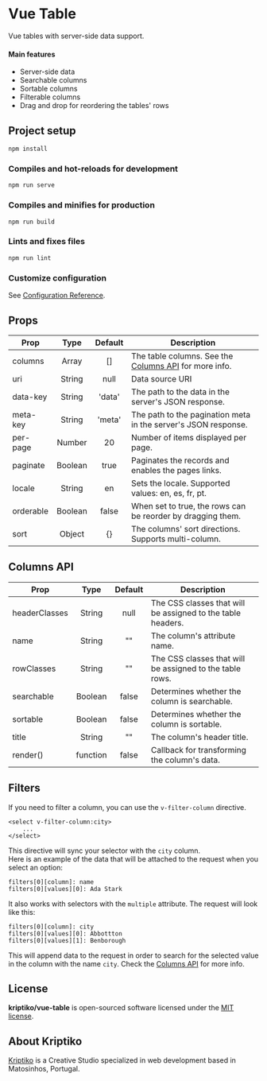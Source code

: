 # Vue Table

Vue tables with server-side data support.

#### Main features

 - Server-side data
 - Searchable columns
 - Sortable columns
 - Filterable columns
 - Drag and drop for reordering the tables' rows


## Project setup
```
npm install
```

### Compiles and hot-reloads for development
```
npm run serve
```

### Compiles and minifies for production
```
npm run build
```

### Lints and fixes files
```
npm run lint
```

### Customize configuration
See [Configuration Reference](https://cli.vuejs.org/config/).


## Props

| Prop      | Type    | Default | Description                                                           | 
|-----------|:-------:|:-------:|-----------------------------------------------------------------------|
| columns   | Array   | []      | The table columns. See the [Columns API](#columns-api) for more info. |
| uri       | String  | null    | Data source URI                                                       |
| data-key  | String  | 'data'  | The path to the data in the server's JSON response.                   |
| meta-key  | String  | 'meta'  | The path to the pagination meta in the server's JSON response.        |
| per-page  | Number  | 20      | Number of items displayed per page.                                   |
| paginate  | Boolean | true    | Paginates the records and enables the pages links.                    |
| locale    | String  | en      | Sets the locale. Supported values: en, es, fr, pt.                    |
| orderable | Boolean | false   | When set to true, the rows can be reorder by dragging them.           |
| sort      | Object  | {}      | The columns' sort directions. Supports multi-column.                  |


## Columns API

| Prop          | Type     | Default | Description                                                    | 
|---------------|:--------:|:-------:|----------------------------------------------------------------|
| headerClasses | String   | null    | The CSS classes that will be assigned to the table headers.    |
| name          | String   | ""      | The column's attribute name.                                   | 
| rowClasses    | String   | ""      | The CSS classes that will be assigned to the table rows.       |
| searchable    | Boolean  | false   | Determines whether the column is searchable.                   |
| sortable      | Boolean  | false   | Determines whether the column is sortable.                     |
| title         | String   | ""      | The column's header title.                                     |
| render()      | function | false   | Callback for transforming the column's data.                   |


## Filters

If you need to filter a column, you can use the `v-filter-column` directive.
```
<select v-filter-column:city>
    ...
</select>
```
This directive will sync your selector with the `city` column.<br>
Here is an example of the data that will be attached to the request when you select an option:
```
filters[0][column]: name
filters[0][values][0]: Ada Stark
```
It also works with selectors with the `multiple` attribute. The request will look like this:
```
filters[0][column]: city
filters[0][values][0]: Abbottton
filters[0][values][1]: Benborough
```

This will append data to the request in order to search for the selected value in the column with the name `city`. Check the [Columns API](#columns-api) for more info.


## License

**kriptiko/vue-table** is open-sourced software licensed under the [MIT license](https://github.com/KriptikoCreativeStudio/vue-table/blob/master/LICENSE).


## About Kriptiko

[Kriptiko](https://www.kriptiko.com) is a Creative Studio specialized in web development based in Matosinhos, Portugal.
